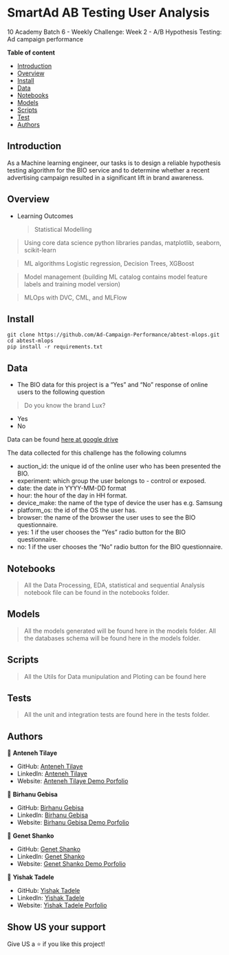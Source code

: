 # SmartAd AB Testing User Analysis

10 Academy Batch 6 - Weekly Challenge: Week 2 - A/B Hypothesis Testing: Ad campaign performance

**Table of content**

- [Introduction](#introduction)
- [Overview](#overview)
- [Install](#install)
- [Data](#data)
- [Notebooks](#notebooks)
- [Models](#models)
- [Scripts](#scripts)
- [Test](#test)
- [Authors](#authors)

## Introduction

As a Machine learning engineer, our tasks is to design a reliable hypothesis testing algorithm for the BIO service and to determine whether a recent advertising campaign resulted in a significant lift in brand awareness.

## Overview

- Learning Outcomes
  > Statistical Modelling

> Using core data science python libraries pandas, matplotlib, seaborn, scikit-learn

> ML algorithms Logistic regression, Decision Trees, XGBoost

> Model management (building ML catalog contains model feature labels and training model version)

> MLOps with DVC, CML, and MLFlow

## Install

```
git clone https://github.com/Ad-Campaign-Performance/abtest-mlops.git
cd abtest-mlops
pip install -r requirements.txt
```

## Data

- The BIO data for this project is a “Yes” and “No” response of online users to the following question

> Do you know the brand Lux?

- Yes
- No

Data can be found [here at google drive](https://drive.google.com/file/d/1gJWvtl6roO7XMGLSfkMOFR3-D_yZvV63/)

The data collected for this challenge has the following columns

- auction_id: the unique id of the online user who has been presented the BIO.
- experiment: which group the user belongs to - control or exposed.
- date: the date in YYYY-MM-DD format
- hour: the hour of the day in HH format.
- device_make: the name of the type of device the user has e.g. Samsung
- platform_os: the id of the OS the user has.
- browser: the name of the browser the user uses to see the BIO questionnaire.
- yes: 1 if the user chooses the “Yes” radio button for the BIO questionnaire.
- no: 1 if the user chooses the “No” radio button for the BIO questionnaire.

## Notebooks

> All the Data Processing, EDA, statistical and sequential Analysis notebook file can be found in the notebooks folder.

## Models

> All the models generated will be found here in the models folder.
> All the databases schema will be found here in the models folder.

## Scripts

> All the Utils for Data munipulation and Ploting can be found here

## Tests

> All the unit and integration tests are found here in the tests folder.

## Authors

👤 **Anteneh Tilaye**

- GitHub: [Anteneh Tilaye](https://github.com/AntenehTilaye)
- LinkedIn: [Anteneh Tilaye](https://www.linkedin.com/in/anteneh-tilaye-bb6770149/)
- Website: [Anteneh Tilaye Demo Porfolio](https://antenehtilaye.github.io/)

👤 **Birhanu Gebisa**

- GitHub: [Birhanu Gebisa](https://github.com/BirhanuGebisa)
- LinkedIn: [Birhanu Gebisa](https://www.linkedin.com/in/birhanu-gebisa2721/)
- Website: [Birhanu Gebisa Demo Porfolio](https://github.com/BirhanuGebisa.github.io/)

👤 **Genet Shanko**

- GitHub: [Genet Shanko](https://github.com/)
- LinkedIn: [Genet Shanko](https://www.linkedin.com/in/)
- Website: [Genet Shanko Demo Porfolio](https://)

👤 **Yishak Tadele**

- GitHub: [Yishak Tadele](https://github.com/isaaclucky)
- LinkedIn: [Yishak Tadele](https://www.linkedin.com/in/yishak-tadele/)
- Website: [Yishak Tadele Porfolio](http://yishaktadele.freecluster.eu/)

## Show US your support

Give US a ⭐ if you like this project!
